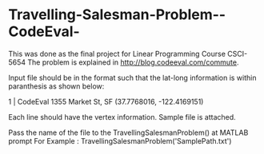 Travelling-Salesman-Problem--CodeEval-
======================================

This was done as the final project for Linear Programming Course CSCI-5654
The problem is explained in http://blog.codeeval.com/commute.

Input file should be in the format such that the lat-long information is within paranthesis as shown below:

1 | CodeEval 1355 Market St, SF (37.7768016, -122.4169151)

Each line should have the vertex information. Sample file is attached.

Pass the name of the file to the TravellingSalesmanProblem() at MATLAB prompt
For Example : TravellingSalesmanProblem('SamplePath.txt')
